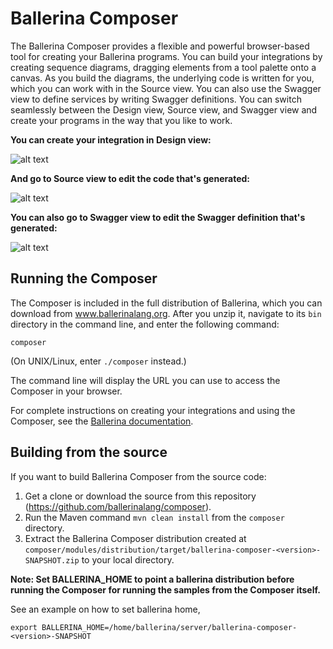 # Ballerina Composer

The Ballerina Composer provides a flexible and powerful browser-based tool for creating your Ballerina programs. You can build your integrations by creating sequence diagrams, dragging elements from a tool palette onto a canvas. As you build the diagrams, the underlying code is written for you, which you can work with in the Source view. You can also use the Swagger view to define services by writing Swagger definitions. You can switch seamlessly between the Design view, Source view, and Swagger view and create your programs in the way that you like to work. 

**You can create your integration in Design view:**

![alt text](./docs/images/DesignView.png?raw=true "Design view")


**And go to Source view to edit the code that's generated:**

![alt text](./docs/images/SourceView.png?raw=true "Source view")

**You can also go to Swagger view to edit the Swagger definition that's generated:**

![alt text](./docs/images/SwaggerView.png?raw=true "Source view")

## Running the Composer

The Composer is included in the full distribution of Ballerina, which you can download from www.ballerinalang.org. After you unzip it, navigate to its `bin` directory in the command line, and enter the following command:

```
composer
```

(On UNIX/Linux, enter `./composer` instead.)

The command line will display the URL you can use to access the Composer in your browser. 

For complete instructions on creating your integrations and using the Composer, see the [Ballerina documentation](http://ballerinalang.org/documentation/).


## Building from the source

If you want to build Ballerina Composer from the source code:

1. Get a clone or download the source from this repository (https://github.com/ballerinalang/composer).
1. Run the Maven command ``mvn clean install`` from the ``composer`` directory.
1. Extract the Ballerina Composer distribution created at `composer/modules/distribution/target/ballerina-composer-<version>-SNAPSHOT.zip` to your local directory.

**Note: Set BALLERINA_HOME to point a ballerina distribution before running the Composer for running the samples from the Composer itself.**

See an example on how to set ballerina home,
 ```
export BALLERINA_HOME=/home/ballerina/server/ballerina-composer-<version>-SNAPSHOT
```